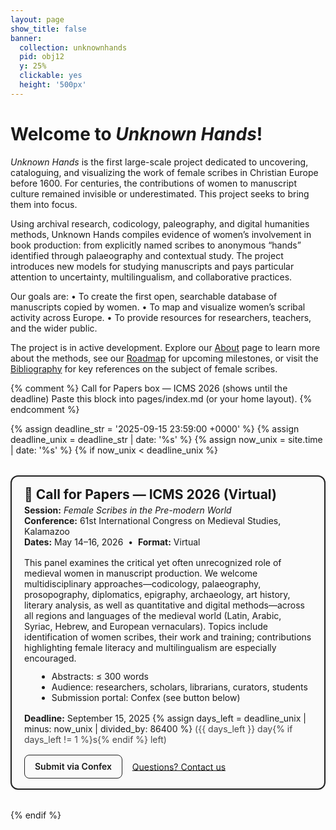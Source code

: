 ```yaml
---
layout: page
show_title: false
banner:
  collection: unknownhands
  pid: obj12
  y: 25%
  clickable: yes
  height: '500px'
---
```


# Welcome to *Unknown Hands*!

*Unknown Hands* is the first large-scale project dedicated to uncovering, cataloguing, and visualizing the work of female scribes in Christian Europe before 1600. For centuries, the contributions of women to manuscript culture remained invisible or underestimated. This project seeks to bring them into focus.

Using archival research, codicology, paleography, and digital humanities methods, Unknown Hands compiles evidence of women’s involvement in book production: from explicitly named scribes to anonymous “hands” identified through palaeography and contextual study. The project introduces new models for studying manuscripts and pays particular attention to uncertainty, multilingualism, and collaborative practices.

Our goals are:
	•	To create the first open, searchable database of manuscripts copied by women.
	•	To map and visualize women’s scribal activity across Europe.
	•	To provide resources for researchers, teachers, and the wider public.

The project is in active development. Explore our [About](/pages/about.md) page to learn more about the methods, see our [Roadmap](/pages/roadmap.md) for upcoming milestones, or visit the [Bibliography](/pages/bibliography.md) for key references on the subject of female scribes.


{% comment %}
Call for Papers box — ICMS 2026 (shows until the deadline)
Paste this block into pages/index.md (or your home layout).
{% endcomment %}

{% assign deadline_str = '2025-09-15 23:59:00 +0000' %}
{% assign deadline_unix = deadline_str | date: '%s' %}
{% assign now_unix = site.time | date: '%s' %}
{% if now_unix < deadline_unix %}
<aside class="cfp-box" role="note" aria-labelledby="cfp-title" style="
  border: 2px solid #222; border-radius: 12px; padding: 1rem 1.25rem;
  background:#fafafa; margin: 2rem 0; box-shadow: 0 1px 3px rgba(0,0,0,.06);">
  <h2 id="cfp-title" style="margin:0 0 .25rem 0;">📣 Call for Papers — ICMS 2026 (Virtual)</h2>
  <p style="margin:.25rem 0 1rem 0;">
    <strong>Session:</strong> <em>Female Scribes in the Pre-modern World</em><br>
    <strong>Conference:</strong> 61st International Congress on Medieval Studies, Kalamazoo<br>
    <strong>Dates:</strong> May 14–16, 2026 &nbsp;•&nbsp; <strong>Format:</strong> Virtual
  </p>

  <p style="margin:.75rem 0;">
    This panel examines the critical yet often unrecognized role of medieval women in manuscript production.
    We welcome multidisciplinary approaches—codicology, palaeography, prosopography, diplomatics, epigraphy,
    archaeology, art history, literary analysis, as well as quantitative and digital methods—across all regions and
    languages of the medieval world (Latin, Arabic, Syriac, Hebrew, and European vernaculars).
    Topics include identification of women scribes, their work and training; contributions highlighting female literacy
    and multilingualism are especially encouraged.
  </p>

  <ul style="margin:.5rem 0 1rem 1.25rem;">
    <li>Abstracts: ≤ 300 words</li>
    <li>Audience: researchers, scholars, librarians, curators, students</li>
    <li>Submission portal: Confex (see button below)</li>
  </ul>

  <p style="margin:.75rem 0 1rem 0;">
    <strong>Deadline:</strong> September 15, 2025
    {% assign days_left = deadline_unix | minus: now_unix | divided_by: 86400 %}
    <span style="opacity:.8;">({{ days_left }} day{% if days_left != 1 %}s{% endif %} left)</span>
  </p>

  <p style="margin:0;">
    <a href="https://icms.confex.com/icms/2026/prelim.cgi/Session/7492"
       style="display:inline-block; padding:.6rem 1rem; border:1px solid #222; border-radius:8px;
              text-decoration:none; font-weight:600;">
      Submit via Confex
    </a>
    &nbsp;&nbsp;
    <a href="/unknownhands/contact" style="text-decoration:underline;">Questions? Contact us</a>
  </p>
</aside>
{% endif %}

